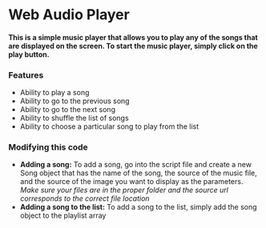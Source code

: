 # Web Audio Player

#### This is a simple music player that allows you to play any of the songs that are displayed on the screen. To start the music player, simply click on the play button.

### Features
- Ability to play a song
- Ability to go to the previous song
- Ability to go to the next song
- Ability to shuffle the list of songs
- Ability to choose a particular song to play from the list

### Modifying this code
- **Adding a song:** To add a song, go into the script file and create a new Song object that has the name of the song, the source of the music file, and the source of the image you want to display as the parameters. *Make sure your files are in the proper folder and the source url corresponds to the correct file location*
- **Adding a song to the list:** To add a song to the list, simply add the song object to the playlist array
